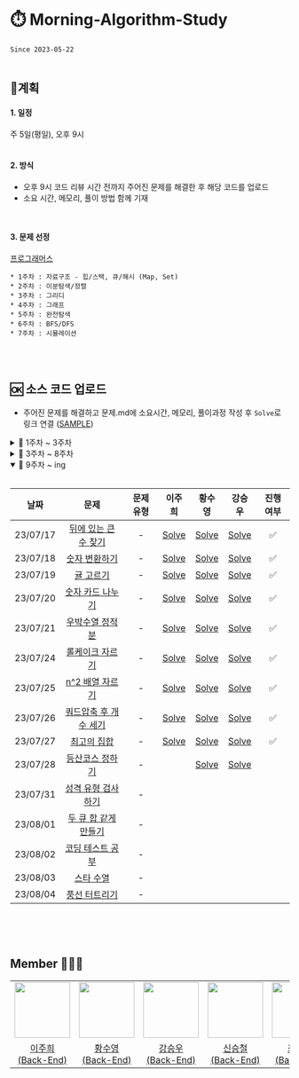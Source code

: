# ⏱️ Morning-Algorithm-Study
`Since 2023-05-22`
</br>
</br>

## 📍계획 
#### 1. 일정
주 5일(평일), 오후 9시    
</br>

#### 2. 방식
* 오후 9시 코드 리뷰 시간 전까지 주어진 문제를 해결한 후 해당 코드를 업로드
* 소요 시간, 메모리, 풀이 방법 함께 기재
</br>

#### 3. 문제 선정
[프로그래머스](https://programmers.co.kr/)    

```
* 1주차 : 자료구조 - 힙/스택, 큐/해시 (Map, Set)
* 2주차 : 이분탐색/정렬
* 3주차 : 그리디
* 4주차 : 그래프
* 5주차 : 완전탐색
* 6주차 : BFS/DFS
* 7주차 : 시뮬레이션
```
</br>
</br>

## 🆗 소스 코드 업로드 
- 주어진 문제를 해결하고 문제.md에 소요시간, 메모리, 풀이과정 작성 후 `Solve`로 링크 연결 ([SAMPLE](SAMPLE/README.md))

<details>
<summary>📂 1주차 ~ 3주차</summary>
<div markdown="1">
<br>
  
|**날짜**| **문제** | **문제 유형** | **이주희** | **황수영** | **강승우** | **신승철** | **진행 여부** |
|:-----:|:------:|:------:|:------:|:------:|:------:|:------:|:------:|
| 23/05/22 |  기능개발 | 스택/큐 |  <a href="/1주차/이주희/기능개발.md">Solve</a>   | <a href="/1주차/황수영/기능개발.md">Solve</a> |  <a href="/1주차/강승우/기능개발.md">Solve</a>   | <a href="/1주차/신승철/기능개발.md">Solve</a> | ✅ |
| 23/05/23 |  올바른 괄호 | 스택/큐  | <a href="/1주차/이주희/올바른괄호.md">Solve</a> | <a href="/1주차/황수영/올바른 괄호.md">Solve</a> |<a href="/1주차/강승우/올바른 괄호.md">Solve</a>  | <a href="1주차/신승철/올바른 괄호.md">Solve</a> | ✅ |
| 23/05/24 |  디스크 컨트롤러 | 힙 | <a href="/1주차/이주희/디스크컨트롤러.md">Solve</a>  | <a href="/1주차/황수영/디스크 컨트롤러.md">Solve</a> |<a href="/1주차/강승우/디스크 컨트롤러.md">Solve</a>  |  | ✅ |
| 23/05/25 |  이중우선순위큐 | 힙 | <a href="/1주차/이주희/이중우선순위큐.md">Solve</a>  | <a href="/1주차/황수영/이중우선순위큐.md">Solve</a> | <a href="/1주차/강승우/이중우선순위큐.md">Solve</a>  | <a href="1주차/신승철/이중우선순위큐.md">Solve</a> | ✅  |
| 23/05/26 | 베스트앨범 | 해시 | <a href="/1주차/이주희/베스트앨범.md">Solve</a> | <a href="/1주차/황수영/베스트앨범.md">Solve</a> |<a href="/1주차/강승우/베스트앨범.md">Solve</a>  |  | ✅ |
| 23/05/29 | 입국심사 | 이분탐색 | <a href="/2주차/이주희/입국심사.md">Solve</a> | <a href="/2주차/황수영/입국심사.md">Solve</a> | <a href="/1주차/강승우/입국심사.md">Solve</a> | <a href="2주차/신승철/입국심사.md">Solve</a> | ✅ |
| 23/05/30 | 징검다리 | 이분탐색 | <a href="/2주차/이주희/징검다리.md">Solve</a> | <a href="/2주차/황수영/징검다리.md">Solve</a> | <a href="/2주차/강승우/징검다리.md">Solve</a> |  | ✅ |
| 23/05/31 | H-Index | 정렬 | <a href="/2주차/이주희/H-index.md">Solve</a> | <a href="/2주차/황수영/H-index.md">Solve</a> | <a href="/2주차/강승우/H-Index.md">Solve</a> | <a href="/2주차/신승철/H-Index.md">Solve</a> | ✅ |
| 23/06/01 | 섬 연결하기 | 그리디 | <a href="/2주차/이주희/섬연결하기.md">Solve</a> | <a href="/2주차/황수영/섬연결하기.md">Solve</a> | <a href="/2주차/강승우/섬 연결하기.md">Solve</a> |  | ✅  |
| 23/06/02 | 단속카메라 | 그리디 | <a href="/2주차/이주희/단속카메라.md">Solve</a> | <a href="/2주차/황수영/단속카메라.md">Solve</a> | <a href="/2주차/강승우/단속카메라.md">Solve</a> | <a href="/2주차/신승철/단속카메라.md">Solve</a> | ✅ |
| 23/06/05 | 가장 먼 노드 | 그래프 | <a href="/3주차/이주희/가장먼노드.md">Solve</a> | <a href="/3주차/황수영/가장먼노드.md">Solve</a> | <a href="/3주차/강승우/가장 먼 노드.md">Solve</a> |  | ✅ |
| 23/06/06 | 순위 | 그래프 | <a href="/3주차/이주희/순위.md">Solve</a> | <a href="/3주차/황수영/순위.md">Solve</a> | <a href="/3주차/강승우/순위.md">Solve</a> |  | ✅ |
</br>
  
</div>
</details>

<details>
<summary>📂 3주차 ~ 8주차</summary>
<div markdown="1">
<br>
  
|**날짜**| **문제** | **문제 유형** | **이주희** | **황수영** | **강승우** | **최태승** | **진행 여부** |
|:-----:|:------:|:------:|:------:|:------:|:------:|:------:|:------:|
| 23/06/07 | 방의 개수 | 그래프 | <a href="/3주차/이주희/방의개수.md">Solve</a> | <a href="/3주차/황수영/방의개수.md">Solve</a> | <a href="/3주차/강승우/방의 개수.md">Solve</a>  |  | ✅  |
| 23/06/08 | 전력망을 둘로 나누기 | 완전탐색 | <a href="/3주차/이주희/전력망을둘로나누기.md">Solve</a> | <a href="/3주차/황수영/전력망을둘로나누기.md">Solve</a> | <a href="/3주차/강승우/전력망을 둘로 나누기.md">Solve</a> | <a href="3주차/최태승/전력망을 둘로 나누기.md">Solve</a> |  ✅ |
| 23/06/09 | 모음사전 | 완전탐색 | <a href="/3주차/이주희/모음사전.md">Solve</a>  | <a href="/3주차/황수영/모음사전.md">Solve</a> | <a href="/3주차/강승우/모음사전.md">Solve</a> | <a href="/3주차/최태승/모음사전.md">Solve</a> | ✅ |
| 23/06/12 | 네트워크 | DFS/BFS | <a href="/4주차/이주희/네트워크.md">Solve</a> | <a href="/4주차/황수영/네트워크.md">Solve</a> | <a href="/4주차/강승우/네트워크.md">Solve</a> | <a href="/4주차/최태승/네트워크.md">Solve</a> | ✅ |
| 23/06/13 | 단어 변환 | DFS/BFS | <a href="/4주차/이주희/단어변환.md">Solve</a> | <a href="/4주차/황수영/단어변환.md">Solve</a> | <a href="/4주차/강승우/단어 변환.md">Solve</a> | <a href="/4주차/최태승/단어변환.md">Solve</a> | ✅ |
| 23/06/14 | 여행경로 | DFS/BFS | <a href="/4주차/이주희/여행경로.md">Solve</a> |  <a href="/4주차/황수영/여행경로.md">Solve</a> | <a href="/4주차/강승우/여행경로.md">Solve</a> | <a href="/4주차/최태승/여행경로.md">Solve</a> | ✅ |
| 23/06/15 | 아이템 줍기 | DFS/BFS | <a href="/4주차/이주희/아이템줍기.md">Solve</a> |  | <a href="/4주차/강승우/아이템 줍기.md">Solve</a> |  | ✅ |
| 23/06/16 | 퍼즐 조각채우기 | DFS/BFS | <a href="/4주차/이주희/퍼즐조각채우기.md">Solve</a> |  | <a href="/4주차/강승우/퍼즐 조각 채우기.md">Solve</a> |  | ✅ |
| 23/06/19 | N으로 표현 | DP | <a href="/5주차/이주희/N으로표현.md">Solve</a> | <a href="/5주차/황수영/N으로표현.md">Solve</a> | <a href="/5주차/강승우/N으로 표현.md">Solve</a> | <a href="/5주차/최태승/N으로 표현.md">Solve</a> | ✅ |
| 23/06/20 | 정수 삼각형 | DP | <a href="/5주차/이주희/정수삼각형.md">Solve</a>  | <a href="/5주차/황수영/정수삼각형.md">Solve</a> | <a href="/5주차/강승우/정수 삼각형.md">Solve</a> |  | ✅ |
| 23/06/21 | 사칙연산 | DP | 🅿️ | 🅿️ | 🅿️ | 🅿️ | ✅ |
| 23/06/22 | 등굣길 | DP |  <a href="/5주차/이주희/등굣길.md">Solve</a> | <a href="/5주차/황수영/등굣길.md">Solve</a>  | <a href="/5주차/강승우/등굣길.md">Solve</a> | <a href="/5주차/최태승/등굣길.md">Solve</a> | ✅ |
| 23/06/23 | 도둑질 | DP | <a href="/5주차/이주희/도둑질.md">Solve</a> | <a href="/5주차/황수영/도둑질.md">Solve</a> | <a href="/5주차/강승우/도둑질.md">Solve</a> | <a href="/5주차/최태승/도둑질.md">Solve</a>  | ✅  |
| 23/06/26 | <a href="https://school.programmers.co.kr/learn/courses/30/lessons/172927?language=java">광물 캐기</a> | - | <a href="/6주차/이주희/광물캐기.md">Solve</a> | <a href="/6주차/황수영/광물캐기.md">Solve</a> | <a href="/6주차/강승우/광물 캐기.md">Solve</a> |  | ✅ |
| 23/06/27 | <a href="https://school.programmers.co.kr/learn/courses/30/lessons/169199?language=java">리코챗 로봇</a> | - | <a href="/6주차/이주희/리코챗로봇.md">Solve</a> | <a href="/6주차/황수영/리코쳇로봇.md">Solve</a> | <a href="/6주차/강승우/리코쳇 로봇.md">Solve</a> | <a href="/6주차/최태승/리코쳇 로봇.md">Solve</a> | ✅ |
| 23/06/28 | <a href="https://school.programmers.co.kr/learn/courses/30/lessons/169198?language=java">당구 연습</a> | - | <a href="/6주차/이주희/당구연습.md">Solve</a> | <a href="/6주차/황수영/당구연습.md">Solve</a> | <a href="/6주차/강승우/당구 연습.md">Solve</a> | - | ✅ |
| 23/06/29 | <a href="https://school.programmers.co.kr/learn/courses/30/lessons/160585?language=java">혼자서하는 틱택토</a> | - | <a href="/6주차/이주희/혼자서하는틱택토.md">Solve</a> | <a href="/6주차/황수영/혼자서하는틱택토.md">Solve</a> | <a href="/6주차/강승우/혼자서 하는 틱택토.md">Solve</a> | - | ✅ |
| 23/06/30 | <a href="https://school.programmers.co.kr/learn/courses/30/lessons/159993?language=java">미로 탈출</a> | - | <a href="/6주차/이주희/미로탈출.md">Solve</a> | <a href="/6주차/황수영/미로탈출.md">Solve</a> | <a href="/6주차/강승우/미로 탈출.md">Solve</a> | - | ✅ |
| 23/06/30 | [보너스] [15898. 피아의</br> 아틀리에](https://www.acmicpc.net/problem/15898) | - | <a href="/6주차/이주희/피아의아틀리에.md">Solve</a> |  | <a href="/6주차/강승우/피아의 아틀리에.md">Solve</a> | - | ✅ |
| 23/07/03 | <a href="https://school.programmers.co.kr/learn/courses/30/lessons/152996?language=java">시소 짝꿍</a> | - | <a href="/7주차/이주희/시소짝꿍.md">Solve</a> | <a href="/7주차/황수영/시소짝꿍.md">Solve</a> | <a href="/7주차/강승우/시소 짝꿍.md">Solve</a>  | - | ✅ |
| 23/07/04 | <a href="https://school.programmers.co.kr/learn/courses/30/lessons/155651?language=java">호텔 대실</a> | - | <a href="/7주차/이주희/호텔대실.md">Solve</a> | <a href="/7주차/황수영/호텔대실.md">Solve</a> | <a href="/7주차/강승우/호텔 대실.md">Solve</a> | - |  ✅ |
| 23/07/05 | <a href="https://school.programmers.co.kr/learn/courses/30/lessons/154540?language=java">무인도 여행</a> | - | <a href="/7주차/이주희/무인도여행.md">Solve</a> | <a href="/7주차/황수영/무인도여행.md">Solve</a> | <a href="/7주차/강승우/무인도 여행.md">Solve</a> | - | ✅ |
| 23/07/06 | <a href="https://school.programmers.co.kr/learn/courses/30/lessons/150369?language=java">택배 배달과 수거하기</a> | - | <a href="/7주차/이주희/택배배달과수거하기.md">Solve</a>  | <a href="/7주차/황수영/택배배달과수거하기.md">Solve</a> | <a href="/7주차/강승우/택배 배달과 수거하기.md">Solve</a> | - | ✅ |
| 23/07/07 | <a href="https://school.programmers.co.kr/learn/courses/30/lessons/150368?language=java">이모티콘 할인행사</a> | - | <a href="/7주차/이주희/이모티콘할인행사.md">Solve</a> | <a href="/7주차/황수영/이모티콘할인행사.md">Solve</a> | <a href="/7주차/강승우/이모티콘 할인행사.md">Solve</a> | - | ✅ |
| 23/07/10 | <a href="https://school.programmers.co.kr/learn/courses/30/lessons/148653?language=java">마법의 엘리베이터</a> | - |  <a href="/8주차/이주희/마법의엘리베이터.md">Solve</a> | <a href="/8주차/황수영/마법의엘리베이터.md">Solve</a> | <a href="/8주차/강승우/마법의 엘리베이터.md">Solve</a> | - | ✅ |
| 23/07/11 | <a href="https://school.programmers.co.kr/learn/courses/30/lessons/148652?language=java">유사 칸토어 비트열</a> | - | <a href="/8주차/이주희/유사칸토어비트열.md">Solve</a>  | <a href="/8주차/황수영/유사칸토어비트열.md">Solve</a>  | <a href="/8주차/강승우/유사 칸토어 비트열.md">Solve</a> | - | ✅  |
| 23/07/12 | <a href="https://school.programmers.co.kr/learn/courses/30/lessons/147354?language=java">테이블 해시 함수</a> | - | <a href="/8주차/이주희/테이블해시함수.md">Solve</a>  | <a href="/8주차/황수영/테이블해시함수.md">Solve</a> | <a href="/8주차/강승우/테이블 해시 함수.md">Solve</a> | - | ✅  |
| 23/07/13 | <a href="https://school.programmers.co.kr/learn/courses/30/lessons/142085?language=java">디펜스 게임</a> | - |<a href="/8주차/이주희/디펜스게임.md">Solve</a>| <a href="/8주차/황수영/디펜스게임.md">Solve</a> | <a href="/8주차/강승우/디펜스 게임.md">Solve</a> | - | ✅  |
| 23/07/14 | <a href="https://school.programmers.co.kr/learn/courses/30/lessons/140107?language=java">점 찍기</a> | - | <a href="/8주차/이주희/점찍기.md">Solve</a>  | <a href="/8주차/황수영/점찍기.md">Solve</a> | <a href="/8주차/강승우/점 찍기.md">Solve</a> | - | ✅ |
  
</div>
</details>

<details open>
<summary>📂 9주차 ~ ing</summary>
<div markdown="1">
<br>
  
|**날짜**| **문제** | **문제 유형** | **이주희** | **황수영** | **강승우** |  **진행 여부** |
|:-----:|:------:|:------:|:------:|:------:|:------:|:------:|
| 23/07/17 | <a href="https://school.programmers.co.kr/learn/courses/30/lessons/154539">뒤에 있는 큰 수 찾기</a> | - | <a href="/9주차/이주희/뒤에있는큰수찾기.md">Solve</a> | <a href="/9주차/황수영/뒤에있는큰수.md">Solve</a> | <a href="/9주차/강승우/뒤에 있는 큰 수 찾기.md">Solve</a> | ✅ |
| 23/07/18 | <a href="https://school.programmers.co.kr/learn/courses/30/lessons/154538">숫자 변환하기</a> | - | <a href="/9주차/이주희/숫자변환하기.md">Solve</a> | <a href="/9주차/황수영/숫자변환하기.md">Solve</a> | <a href="/9주차/강승우/숫자 변환하기.md">Solve</a> | ✅ |
| 23/07/19 | <a href="https://school.programmers.co.kr/learn/courses/30/lessons/138476">귤 고르기</a> | - | <a href="/9주차/이주희/귤고르기.md">Solve</a> | <a href="/9주차/황수영/귤고르기.md">Solve</a> | <a href="/9주차/강승우/귤 고르기.md">Solve</a> | ✅ |
| 23/07/20 | <a href="https://school.programmers.co.kr/learn/courses/30/lessons/135807">숫자 카드 나누기</a> | - | <a href="/9주차/이주희/숫자카드나누기.md">Solve</a> | <a href="/9주차/황수영/숫자카드나누기.md">Solve</a> | <a href="/9주차/강승우/숫자 카드 나누기.md">Solve</a> | ✅ |
| 23/07/21 | <a href="https://school.programmers.co.kr/learn/courses/30/lessons/134239">우박수열 정적분</a> | - |  <a href="/9주차/이주희/우박수열정적분.md">Solve</a> |<a href="/9주차/황수영/우박수열정적분.md">Solve</a> | <a href="/9주차/강승우/우박수열 정적분.md">Solve</a> | ✅ |
| 23/07/24 | <a href="https://school.programmers.co.kr/learn/courses/30/lessons/132265">롤케이크 자르기</a> | - | <a href="/10주차/이주희/롤케이크자르기.md">Solve</a> | <a href="/10주차/황수영/롤케이크자르기.md">Solve</a> | <a href="/10주차/강승우/롤케이크 자르기.md">Solve</a> | ✅ |
| 23/07/25 | <a href="https://school.programmers.co.kr/learn/courses/30/lessons/87390">n^2 배열 자르기</a> | - | <a href="/10주차/이주희/n^2배열자르기.md">Solve</a> | <a href="/10주차/황수영/n^2 배열 자르기.md">Solve</a> | <a href="/10주차/강승우/n^2 배열 자르기.md">Solve</a> | ✅ |
| 23/07/26 | <a href="https://school.programmers.co.kr/learn/courses/30/lessons/68936">쿼드압축 후 개수 세기</a> | - | <a href="/10주차/이주희/쿼드압축후개수세기.md">Solve</a> | <a href="/10주차/황수영/쿼드압축 후 개수 세기.md">Solve</a> | <a href="/10주차/강승우/쿼드압축 후 개수 세기.md">Solve</a> | ✅ |
| 23/07/27 | <a href="https://school.programmers.co.kr/learn/courses/30/lessons/12938">최고의 집합</a> | - | <a href="/10주차/이주희/최고의집합.md">Solve</a> | <a href="/10주차/황수영/최고의 집합.md">Solve</a> | <a href="/10주차/강승우/최고의 집합.md">Solve</a> | ✅ |
| 23/07/28 | <a href="https://school.programmers.co.kr/learn/courses/30/lessons/118669">등산코스 정하기</a> | - |  | <a href="/10주차/황수영/등산코스 정하기.md">Solve</a> | <a href="/10주차/강승우/등산코스 정하기.md">Solve</a> | |
| 23/07/31 | <a href="https://school.programmers.co.kr/learn/courses/30/lessons/118666?language=java">성격 유형 검사하기</a> | - |  |  |  |  |
| 23/08/01 | <a href="https://school.programmers.co.kr/learn/courses/30/lessons/118667?language=java">두 큐 합 같게 만들기</a> | - |  |  |  |  |
| 23/08/02 | <a href="https://school.programmers.co.kr/learn/courses/30/lessons/118668?language=java">코딩 테스트 공부</a> | - |  |  |  |  |
| 23/08/03 | <a href="https://school.programmers.co.kr/learn/courses/30/lessons/70130?language=java">스타 수열</a> | - |  |  |  |  |
| 23/08/04 | <a href="https://school.programmers.co.kr/learn/courses/30/lessons/68646?language=java">풍선 터트리기</a> | - |  |  |  |  |
</br>
  
</div>
</details>

</br>
</br>

## Member 👨🏻‍💻
<table>
  <tr>
    <td height="20px" align="center"><a href="https://github.com/joohee56">
      <img src="https://avatars.githubusercontent.com/joohee56" width="100px"/></a> <br></td>
    <td height="20px" align="center"><a href="https://github.com/sooyoungh">
      <img src="https://avatars.githubusercontent.com/sooyoungh" width="100px"/></a> <br></td>
    <td height="20px" align="center"><a href="https://github.com/ksw13">
      <img src="https://avatars.githubusercontent.com/ksw13" width="100px"/></a> <br></td>
    <td height="20px" align="center"><a href="https://github.com/sc0116">
      <img src="https://avatars.githubusercontent.com/sc0116" width="100px"/></a> <br></td>
     <td height="20px" align="center"><a href="https://github.com/isshosng">
      <img src="https://avatars.githubusercontent.com/isshosng" width="100px"/></a> <br></td>
  </tr>
  <tr>
    <td align="center"><a href="https://github.com/joohee56">이주희 <br>(Back-End)</a></td>
    <td align="center"><a href="https://github.com/sooyoungh">황수영 <br>(Back-End)</a></td>
    <td align="center"><a href="https://github.com/ksw13">강승우 <br>(Back-End)</a></td>
    <td align="center"><a href="https://github.com/sc0116">신승철 <br>(Back-End)</a></td>
    <td align="center"><a href="https://github.com/isshosng">최태승 <br>(Back-End)</a></td>
  </tr>
</table>
</br>
